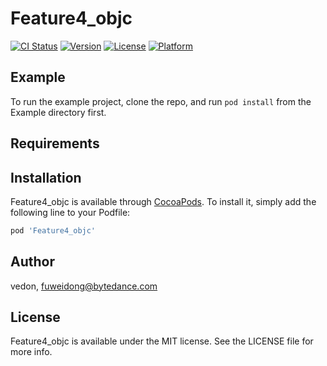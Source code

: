 # Feature4_objc

[![CI Status](https://img.shields.io/travis/vedon/Feature4_objc.svg?style=flat)](https://travis-ci.org/vedon/Feature4_objc)
[![Version](https://img.shields.io/cocoapods/v/Feature4_objc.svg?style=flat)](https://cocoapods.org/pods/Feature4_objc)
[![License](https://img.shields.io/cocoapods/l/Feature4_objc.svg?style=flat)](https://cocoapods.org/pods/Feature4_objc)
[![Platform](https://img.shields.io/cocoapods/p/Feature4_objc.svg?style=flat)](https://cocoapods.org/pods/Feature4_objc)

## Example

To run the example project, clone the repo, and run `pod install` from the Example directory first.

## Requirements

## Installation

Feature4_objc is available through [CocoaPods](https://cocoapods.org). To install
it, simply add the following line to your Podfile:

```ruby
pod 'Feature4_objc'
```

## Author

vedon, fuweidong@bytedance.com

## License

Feature4_objc is available under the MIT license. See the LICENSE file for more info.
